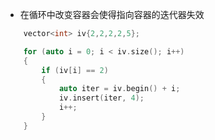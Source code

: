- 在循环中改变容器会使得指向容器的迭代器失效

```cpp
	vector<int> iv{2,2,2,2,5};

	for (auto i = 0; i < iv.size(); i++)
	{
		if (iv[i] == 2)
		{
			auto iter = iv.begin() + i;
			iv.insert(iter, 4);
			i++;
		}
	}
```
